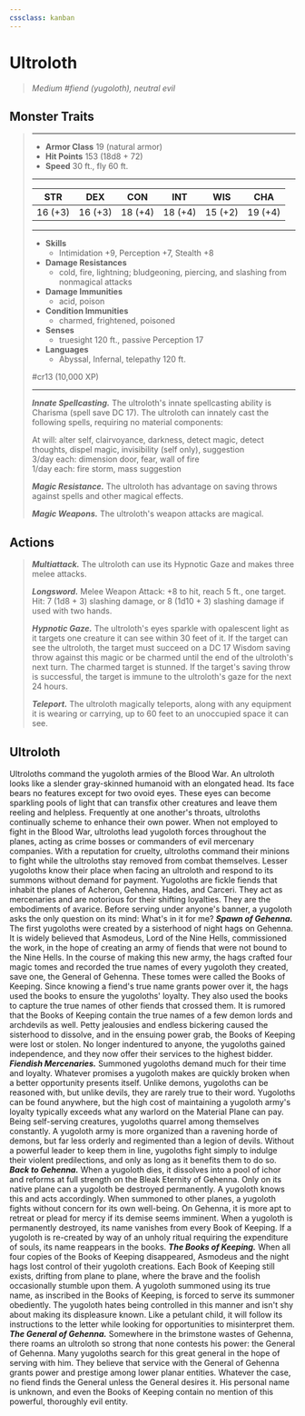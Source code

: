 ```yaml
---
cssclass: kanban
---
```


# Ultroloth
>*Medium #fiend (yugoloth), neutral evil*
## Monster Traits
>___
>- **Armor Class** 19 (natural armor)
>- **Hit Points** 153 (18d8 + 72)
>- **Speed** 30 ft., fly 60 ft.
>___
>|STR|DEX|CON|INT|WIS|CHA|
>|:---:|:---:|:---:|:---:|:---:|:---:|
>|16 (+3)|16 (+3)|18 (+4)|18 (+4)|15 (+2)|19 (+4)|
>___
>- **Skills**
>	 - Intimidation +9, Perception +7, Stealth +8
>- **Damage Resistances**
>	 - cold, fire, lightning; bludgeoning, piercing, and slashing from nonmagical attacks
>- **Damage Immunities**
>	 - acid, poison
>- **Condition Immunities**
>	 - charmed, frightened, poisoned
>- **Senses**
>	 - truesight 120 ft., passive Perception 17
>- **Languages**
>	 - Abyssal, Infernal, telepathy 120 ft.
>
> #cr13 (10,000 XP)
>___
>***Innate Spellcasting.*** The ultroloth's innate spellcasting ability is Charisma (spell save DC 17). The ultroloth can innately cast the following spells, requiring no material components:  
>
>At will: alter self, clairvoyance, darkness, detect magic, detect thoughts, dispel magic, invisibility (self only), suggestion  
>3/day each: dimension door, fear, wall of fire  
>1/day each: fire storm, mass suggestion  
>
>
>***Magic Resistance.*** The ultroloth has advantage on saving throws against spells and other magical effects.  
>
>***Magic Weapons.*** The ultroloth's weapon attacks are magical.  
>
## Actions
>***Multiattack.*** The ultroloth can use its Hypnotic Gaze and makes three melee attacks.  
>
>***Longsword.*** Melee Weapon Attack: +8 to hit, reach 5 ft., one target. Hit: 7 (1d8 + 3) slashing damage, or 8 (1d10 + 3) slashing damage if used with two hands.  
>
>***Hypnotic Gaze.*** The ultroloth's eyes sparkle with opalescent light as it targets one creature it can see within 30 feet of it. If the target can see the ultroloth, the target must succeed on a DC 17 Wisdom saving throw against this magic or be charmed until the end of the ultroloth's next turn. The charmed target is stunned. If the target's saving throw is successful, the target is immune to the ultroloth's gaze for the next 24 hours.  
>
>***Teleport.*** The ultroloth magically teleports, along with any equipment it is wearing or carrying, up to 60 feet to an unoccupied space it can see.
## Ultroloth
Ultroloths command the yugoloth armies of the Blood War. An ultroloth looks like a slender gray-skinned humanoid with an elongated head. Its face bears no features except for two ovoid eyes. These eyes can become sparkling pools of light that can transfix other creatures and leave them reeling and helpless.
Frequently at one another's throats, ultroloths continually scheme to enhance their own power. When not employed to fight in the Blood War, ultroloths lead yugoloth forces throughout the planes, acting as crime bosses or commanders of evil mercenary companies.
With a reputation for cruelty, ultroloths command their minions to fight while the ultroloths stay removed from combat themselves. Lesser yugoloths know their place when facing an ultroloth and respond to its summons without demand for payment.
Yugoloths are fickle fiends that inhabit the planes of Acheron, Gehenna, Hades, and Carceri. They act as mercenaries and are notorious for their shifting loyalties. They are the embodiments of avarice. Before serving under anyone's banner, a yugoloth asks the only question on its mind: What's in it for me?
***Spawn of Gehenna.*** The first yugoloths were created by a sisterhood of night hags on Gehenna. It is widely believed that Asmodeus, Lord of the Nine Hells, commissioned the work, in the hope of creating an army of fiends that were not bound to the Nine Hells. In the course of making this new army, the hags crafted four magic tomes and recorded the true names of every yugoloth they created, save one, the General of Gehenna. These tomes were called the Books of Keeping. Since knowing a fiend's true name grants power over it, the hags used the books to ensure the yugoloths' loyalty. They also used the books to capture the true names of other fiends that crossed them. It is rumored that the Books of Keeping contain the true names of a few demon lords and archdevils as well.
Petty jealousies and endless bickering caused the sisterhood to dissolve, and in the ensuing power grab, the Books of Keeping were lost or stolen. No longer indentured to anyone, the yugoloths gained independence, and they now offer their services to the highest bidder.
***Fiendish Mercenaries.*** Summoned yugoloths demand much for their time and loyalty. Whatever promises a yugoloth makes are quickly broken when a better opportunity presents itself. Unlike demons, yugoloths can be reasoned with, but unlike devils, they are rarely true to their word.
Yugoloths can be found anywhere, but the high cost of maintaining a yugoloth army's loyalty typically exceeds what any warlord on the Material Plane can pay. Being self-serving creatures, yugoloths quarrel among themselves constantly. A yugoloth army is more organized than a ravening horde of demons, but far less orderly and regimented than a legion of devils. Without a powerful leader to keep them in line, yugoloths fight simply to indulge their violent predilections, and only as long as it benefits them to do so.
***Back to Gehenna.*** When a yugoloth dies, it dissolves into a pool of ichor and reforms at full strength on the Bleak Eternity of Gehenna. Only on its native plane can a yugoloth be destroyed permanently. A yugoloth knows this and acts accordingly. When summoned to other planes, a yugoloth fights without concern for its own well-being. On Gehenna, it is more apt to retreat or plead for mercy if its demise seems imminent.
When a yugoloth is permanently destroyed, its name vanishes from every Book of Keeping. If a yugoloth is re-created by way of an unholy ritual requiring the expenditure of souls, its name reappears in the books.
***The Books of Keeping.*** When all four copies of the Books of Keeping disappeared, Asmodeus and the night hags lost control of their yugoloth creations. Each Book of Keeping still exists, drifting from plane to plane, where the brave and the foolish occasionally stumble upon them. A yugoloth summoned using its true name, as inscribed in the Books of Keeping, is forced to serve its summoner obediently. The yugoloth hates being controlled in this manner and isn't shy about making its displeasure known. Like a petulant child, it will follow its instructions to the letter while looking for opportunities to misinterpret them.
***The General of Gehenna.*** Somewhere in the brimstone wastes of Gehenna, there roams an ultroloth so strong that none contests his power: the General of Gehenna. Many yugoloths search for this great general in the hope of serving with him. They believe that service with the General of Gehenna grants power and prestige among lower planar entities.
Whatever the case, no fiend finds the General unless the General desires it. His personal name is unknown, and even the Books of Keeping contain no mention of this powerful, thoroughly evil entity.